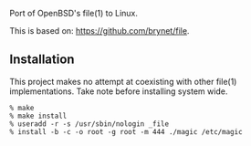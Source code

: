Port of OpenBSD's file(1) to Linux.

This is based on: https://github.com/brynet/file.

Installation
------------
This project makes no attempt at coexisting with other file(1) implementations.
Take note before installing system wide.

	% make
	% make install
	% useradd -r -s /usr/sbin/nologin _file
	% install -b -c -o root -g root -m 444 ./magic /etc/magic
